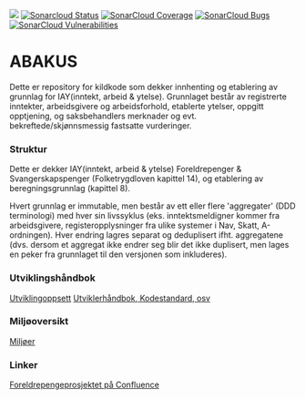 ![](https://github.com/navikt/fp-abakus/workflows/Bygg%20og%20deploy/badge.svg) 
[![Sonarcloud Status](https://sonarcloud.io/api/project_badges/measure?project=navikt_fp-abakus&metric=alert_status)](https://sonarcloud.io/dashboard?id=navikt_fp-abakus) 
[![SonarCloud Coverage](https://sonarcloud.io/api/project_badges/measure?project=navikt_fp-abakus&metric=coverage)](https://sonarcloud.io/component_measures/metric/coverage/list?id=navikt_fp-abakus)
[![SonarCloud Bugs](https://sonarcloud.io/api/project_badges/measure?project=navikt_fp-abakus&metric=bugs)](https://sonarcloud.io/component_measures/metric/reliability_rating/list?id=navikt_fp-abakus)
[![SonarCloud Vulnerabilities](https://sonarcloud.io/api/project_badges/measure?project=navikt_fp-abakus&metric=vulnerabilities)](https://sonarcloud.io/component_measures/metric/security_rating/list?id=navikt_fp-abakus)

ABAKUS
===============
Dette er repository for kildkode som dekker innhenting og etablering av grunnlag for IAY(inntekt, arbeid & ytelse).  Grunnlaget består av registrerte inntekter, arbeidsgivere og arbeidsforhold, etablerte ytelser, oppgitt opptjening, og saksbehandlers merknader og evt. bekreftede/skjønnsmessig fastsatte vurderinger.

### Struktur
Dette er dekker IAY(inntekt, arbeid & ytelse) Foreldrepenger & Svangerskapspenger (Folketrygdloven kapittel 14), og etablering av beregningsgrunnlag (kapittel 8).

Hvert grunnlag er immutable, men består av ett eller flere 'aggregater' (DDD terminologi) med hver sin livssyklus (eks. inntektsmeldigner kommer fra arbeidsgivere, registeropplysninger fra ulike systemer i Nav, Skatt, A-ordningen).  Hver endring lagres separat og deduplisert ifht. aggregatene (dvs. dersom et aggregat ikke endrer seg blir det ikke duplisert, men lages en peker fra grunnlaget til den versjonen som inkluderes).

### Utviklingshåndbok
[Utviklingoppsett](https://confluence.adeo.no/display/LVF/60+Utviklingsoppsett)
[Utviklerhåndbok, Kodestandard, osv](https://confluence.adeo.no/pages/viewpage.action?pageId=190254327)

### Miljøoversikt
[Miljøer](https://confluence.adeo.no/pages/viewpage.action?pageId=193202159)


### Linker
[Foreldrepengeprosjektet på Confluence](http://confluence.adeo.no/display/MODNAV/Foreldrepengeprosjektet)

